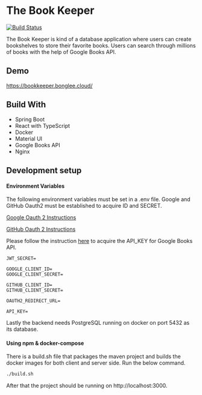 # The Book Keeper

[![Build Status](https://travis-ci.com/leeb48/Book-App.svg?branch=main)](https://travis-ci.com/leeb48/Book-App)

The Book Keeper is kind of a database application where users can create bookshelves to store their favorite books. Users can search through millions of books with the help of Google Books API.

## Demo

https://bookkeeper.bonglee.cloud/

## Build With

- Spring Boot
- React with TypeScript
- Docker
- Material UI
- Google Books API
- Nginx

## Development setup

#### Environment Variables

The following environment variables must be set in a .env file. Google and GitHub Oauth2 must be established to acquire ID and SECRET.

<a href="https://developers.google.com/identity/protocols/oauth2" target="_blank">Google Oauth 2 Instructions</a>

<a href="https://docs.github.com/en/developers/apps/authorizing-oauth-apps" target="_blank">GitHub Oauth 2 Instructions</a>

Please follow the instruction <a href="https://developers.google.com/books/docs/v1/using" target="_blank">here</a> to acquire the API_KEY for Google Books API.

```
JWT_SECRET=

GOOGLE_CLIENT_ID=
GOOGLE_CLIENT_SECRET=

GITHUB_CLIENT_ID=
GITHUB_CLIENT_SECRET=

OAUTH2_REDIRECT_URL=

API_KEY=

```

Lastly the backend needs PostgreSQL running on docker on port 5432 as its database.

#### Using npm & docker-compose

There is a build.sh file that packages the maven project and builds the docker images for both client and server side. Run the below command.

```sh
./build.sh
```

After that the project should be running on http://localhost:3000.
